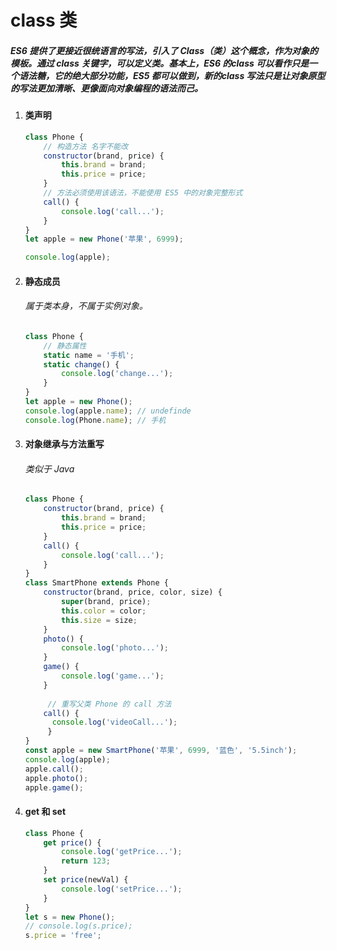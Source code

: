 # class 类

##### ES6 提供了更接近很统语言的写法，引入了 Class（类）这个概念，作为对象的模板。通过 class 关键字，可以定义类。基本上，ES6 的class 可以看作只是一个语法糖，它的绝大部分功能，ES5 都可以做到，新的class 写法只是让对象原型的写法更加清晰、更像面向对象编程的语法而己。

1. #### 类声明

   ```js
   class Phone {
       // 构造方法 名字不能改
       constructor(brand, price) {
           this.brand = brand;
           this.price = price;
       }
       // 方法必须使用该语法，不能使用 ES5 中的对象完整形式
       call() {
           console.log('call...');
       }
   }
   let apple = new Phone('苹果', 6999);
   
   console.log(apple);
   ```

   

2. #### 静态成员

   ###### 属于类本身，不属于实例对象。

   ```js
   class Phone {
       // 静态属性
       static name = '手机';
       static change() {
           console.log('change...');
       }
   }
   let apple = new Phone();
   console.log(apple.name); // undefinde
   console.log(Phone.name); // 手机
   ```

   

3. #### 对象继承与方法重写

   ###### 类似于 Java

   ```js
   class Phone {
       constructor(brand, price) {
           this.brand = brand;
           this.price = price;
       }
       call() {
           console.log('call...');
       }
   }
   class SmartPhone extends Phone {
       constructor(brand, price, color, size) {
           super(brand, price);
           this.color = color;
           this.size = size;
       }
       photo() {
           console.log('photo...');
       }
       game() {
           console.log('game...');
       }
     
     	// 重写父类 Phone 的 call 方法
       call() {
         console.log('videoCall...');
     	}
   }
   const apple = new SmartPhone('苹果', 6999, '蓝色', '5.5inch');
   console.log(apple);
   apple.call();
   apple.photo();
   apple.game();
   ```

   

4. #### get 和 set

   ```js
   class Phone {
       get price() {
           console.log('getPrice...');
           return 123;
       }
       set price(newVal) {
           console.log('setPrice...');
       }
   }
   let s = new Phone();
   // console.log(s.price);
   s.price = 'free';
   ```